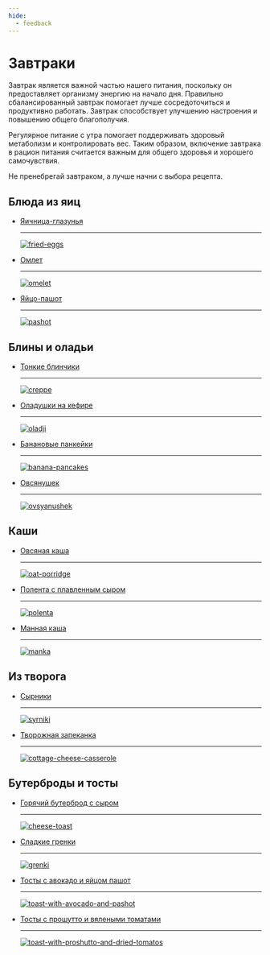 ```yaml
---
hide:
  - feedback
---
```

# Завтраки

Завтрак является важной частью нашего питания, поскольку он предоставляет организму энергию на начало дня. Правильно сбалансированный завтрак помогает лучше сосредоточиться и продуктивно работать. Завтрак способствует улучшению настроения и повышению общего благополучия. 

Регулярное питание с утра помогает поддерживать здоровый метаболизм и контролировать вес. Таким образом, включение завтрака в рацион питания считается важным для общего здоровья и хорошего самочувствия.

Не пренебрегай завтраком, а лучше начни с выбора рецепта.

## Блюда из яиц

<div class="grid cards" markdown>

-   [Яичница-глазунья](fried-eggs.md)

    ---

    [![fried-eggs](images/preview/prev-fried-eggs.jpg)](fried-eggs.md)


-   [Омлет](omelet.md)

    ---

    [![omelet](images/preview/prev-omelet.jpg)](omelet.md)

-   [Яйцо-пашот](pashot.md)

    ---

    [![pashot](images/preview/prev-pashot.jpg)](pashot.md)

</div>

## Блины и оладьи

<div class="grid cards" markdown>

-   [Тонкие блинчики](creppe.md)

    ---

    [![creppe](images/preview/prev-creppe.jpg)](creppe.md)

-   [Оладушки на кефире](oladji.md)

    ---

    [![oladji](images/preview/prev-oladji.jpg)](oladji.md)


-   [Банановые панкейки](banana-pancakes.md)

    ---

    [![banana-pancakes](images/preview/prev-banana-pancake.jpg)](banana-pancakes.md)

-   [Овсянушек](ovsyanushek.md)

    ---

    [![ovsyanushek](images/preview/prev-ovsyanushek.jpg)](ovsyanushek.md)

</div>

## Каши

<div class="grid cards" markdown>

-   [Овсяная каша](oat-porridge.md)

    ---

    [![oat-porridge](images/preview/prev-oat-porridge.jpg)](oat-porridge.md)

-   [Полента с плавленным сыром](polenta.md)

    ---

    [![polenta](images/preview/prev-polenta.jpg)](polenta.md)

-   [Манная каша](manka.md)

    ---

    [![manka](images/preview/prev-manka.jpg)](manka.md)

</div>

## Из творога

<div class="grid cards" markdown>

-   [Сырники](syrniki.md)

    ---

    [![syrniki](images/preview/prev-syrniki.jpg)](syrniki.md)

-   [Творожная запеканка](cottage-cheese-casserole.md)

    ---

    [![cottage-cheese-casserole](images/preview/prev-casserole.jpg)](cottage-cheese-casserole.md)

</div>

## Бутерброды и тосты

<div class="grid cards" markdown>

-   [Горячий бутерброд с сыром](cheese-toast.md)

    ---

    [![cheese-toast](images/preview/prev-no-image.jpg)](cheese-toast.md)

-   [Сладкие гренки](grenki.md)

    ---

    [![grenki](images/preview/prev-grenki.jpg)](grenki.md)

-   [Тосты с авокадо и яйцом пашот](toast-with-avocado-and-pashot.md)

    ---

    [![toast-with-avocado-and-pashot](images/preview/prev-toast-pashot.jpg)](toast-with-avocado-and-pashot.md)

-   [Тосты с прошутто и вялеными томатами](toast-with-proshutto-and-dried-tomatos.md)

    ---

    [![toast-with-proshutto-and-dried-tomatos](images/preview/prev-toast-with-proshutto.jpg)](toast-with-proshutto-and-dried-tomatos.md)

</div>